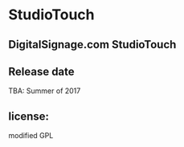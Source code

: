 StudioTouch
=====================

DigitalSignage.com StudioTouch    
----------------

Release date
----------------
TBA: Summer of 2017

license:
--------
modified GPL